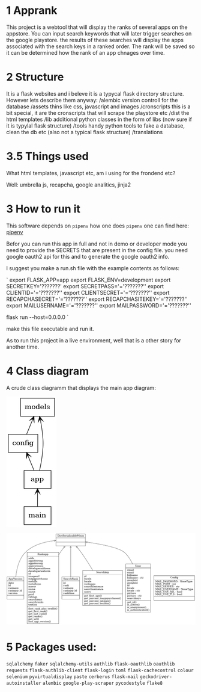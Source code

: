# 1 Apprank
This project is a webtool that will display the ranks of several apps on the appstore.
You can input search keywords that will later trigger searches on the google playstore.
the results of these searches will display the apps associated with the search keys in a ranked order.
The rank will be saved so it can be determined how the rank of an app chnages over time.

# 2 Structure
It is a flask websites and i beleve it is a typycal flask directory structure.
However lets describe them anyway:
/alembic  version controll for the database
/assets thins like css, javascript and images
/cronscripts this is a bit special, it are the cronscripts that will scrape the playstore etc
/dist the html templates
/lib additional python classes in the form of libs (now sure if it is typylal flask structure)
/tools handy python tools to fake a database, clean the db etc (also not a typical flask structure)
/translations

# 3.5 Things used

What html templates, javascript etc, am i using for the frondend etc?

Well: umbrella js, recapcha, google analitics, jinja2


# 3 How to run it

This software depends on `pipenv` how one does `pipenv` one can find here: [pipenv](https://docs.python-guide.org/dev/virtualenvs/)

Befor you can run this app in full and not in demo or developer mode you need to provide the SECRETS that are present in the config file. you need google oauth2 api for this and to generate the google oauth2 info.

I suggest you make a run.sh file with the example contents as follows:

`
export FLASK_APP=app
export FLASK_ENV=development
export SECRETKEY='???????'
export SECRETPASS='='???????''
export CLIENTID='='???????''
export CLIENTSECRET='='???????''
export RECAPCHASECRET='='???????''
export RECAPCHASITEKEY='='???????''
export MAILUSERNAME='='???????''
export MAILPASSWORD='='???????''

flask run  --host=0.0.0.0
`

make this file executable and run it.

As to run this project in a live environment, well that is a other story for another time.

# 4 Class diagram

A crude class diagramm that displays the main app diagram:

![packages](./markdownimages/packages_apprank.png)

![class dia](./markdownimages/classes_apprank.png)


# 5 Packages used:

`sqlalchemy`
`faker`
`sqlalchemy-utils`
`authlib`
`flask-oauthlib`
`oauthlib`
`requests`
`flask-authlib-client`
`flask-login`
`toml`
`flask-cachecontrol`
`colour`
`selenium`
`pyvirtualdisplay`
`paste`
`cerberus`
`flask-mail`
`geckodriver-autoinstaller`
`alembic`
`google-play-scraper`
`pycodestyle`
`flake8`
